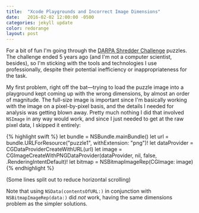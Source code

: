 ```yaml
---
title:  "Xcode Playgrounds and Incorrect Image Dimensions"
date:   2016-02-02 12:00:00 -0500
categories: jekyll update
color: redorange
layout: post
---
```

For a bit of fun I'm going through the [DARPA Shredder Challenge](http://archive.darpa.mil/shredderchallenge/) puzzles. The challenge ended 5 years ago (and I'm not a computer scientist, besides), so I'm sticking with the tools and technologies I use professionally, despite their potential inefficiency or inappropriateness for the task.

My first problem, right off the bat—trying to load the puzzle image into a playground kept coming up with the wrong dimensions, by almost an order of magnitude. The full-size image is important since I'm basically working with the image on a pixel-by-pixel basis, and the details I needed for analysis was getting blown away. Pretty much nothing I did that involved `NSImage` in any way would work, and since I just needed to get at the raw pixel data, I skipped it entirely:

{% highlight swift %}
let bundle = NSBundle.mainBundle()
let url = bundle.URLForResource("puzzle1", withExtension: "png")!
let dataProvider = CGDataProviderCreateWithURL(url)
let image = CGImageCreateWithPNGDataProvider(dataProvider,
  nil, false, .RenderingIntentDefault)!
let bitmap = NSBitmapImageRep(CGImage: image)
{% endhighlight %}

(Some lines split out to reduce horizontal scrolling)

Note that using `NSData(contentsOfURL:)` in conjunction with `NSBitmapImageRep(data:)` did *not* work, having the same dimensions problem as the simpler solutions.
